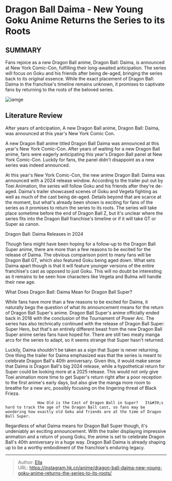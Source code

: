 # Dragon Ball Daima - New Young Goku Anime Returns the Series to its Roots


## SUMMARY 



  Fans rejoice as a new Dragon Ball anime, Dragon Ball: Daima, is announced at New York Comic-Con, fulfilling their long-awaited anticipation.   The series will focus on Goku and his friends after being de-aged, bringing the series back to its original essence.   While the exact placement of Dragon Ball: Daima in the franchise&#39;s timeline remains unknown, it promises to captivate fans by returning to the roots of the beloved series.  

![iamge](https://static1.srcdn.com/wordpress/wp-content/uploads/2023/10/dragon-ball-daima-goku-nycc.jpg)

## Literature Review

After years of anticipation, A new Dragon Ball anime, Dragon Ball: Daima, was announced at this year&#39;s New York Comic Con.




A new Dragon Ball anime titled Dragon Ball Daima was announced at this year&#39;s New York Comic-Con. After years of waiting for a new Dragon Ball anime, fans were eagerly anticipating this year&#39;s Dragon Ball panel at New York Comic-Con. Luckily for fans, the panel didn&#39;t disappoint as a new series was indeed announced.




At this year&#39;s New York Comic-Con, the new anime Dragon Ball: Daima was announced with a 2024 release window. According to the trailer put out by Toei Animation, the series will follow Goku and his friends after they&#39;re de-aged. Daima&#39;s trailer showcased scenes of Goku and Vegeta fighting as well as much of the cast being de-aged. Details beyond that are scarce at the moment, but what&#39;s already been shown is exciting for fans of the series as it promises to return the series to its roots. The series will take place sometime before the end of Dragon Ball Z, but it&#39;s unclear where the series fits into the Dragon Ball franchise&#39;s timeline or if it will take GT or Super as canon.


 Dragon Ball: Daima Releases in 2024 

 

Though fans might have been hoping for a follow-up to the Dragon Ball Super anime, there are more than a few reasons to be excited for the release of Daima. The obvious comparison point to many fans will be Dragon Ball GT, which also featured Goku being aged down. What sets Daima apart though is that it will feature younger versions of the entire franchise&#39;s cast as opposed to just Goku. This will no doubt be interesting as it remains to be seen how characters like Vegeta and Bulma will handle their new age.






 What Does Dragon Ball: Daima Mean for Dragon Ball Super? 
          

 While fans have more than a few reasons to be excited for Daima, it naturally begs the question of what its announcement means for the return of Dragon Ball Super&#39;s anime. Dragon Ball Super&#39;s anime officially ended back in 2018 with the conclusion of the Tournament of Power Arc. The series has also technically continued with the release of Dragon Ball Super: Super Hero, but that&#39;s an entirely different beast from the new Dragon Ball Super anime series fans have hoped for. There are still two meaty manga arcs for the series to adapt, so it seems strange that Super hasn&#39;t returned.

Luckily, Daima shouldn&#39;t be taken as a sign that Super is never returning. One thing the trailer for Daima emphasized was that the series is meant to celebrate Dragon Ball&#39;s 40th anniversary. Given this, it would make sense that Daima is Dragon Ball&#39;s big 2024 release, while a hypothetical return for Super could be looking more at a 2025 release. This would not only give Toei animation more time to get Super&#39;s return right after a poor reception to the first anime&#39;s early days, but also give the manga more room to breathe for a new arc, possibly focusing on the lingering threat of Black Frieza.




                  How Old is the Cast of Dragon Ball in Super?   It&#39;s hard to track the age of the Dragon Ball cast, so fans may be wondering how exactly old Goku and friends are at the time of Dragon Ball Super.   

Regardless of what Daima means for Dragon Ball Super though, it&#39;s undeniably an exciting announcement. With the trailer displaying impressive animation and a return of young Goku, the anime is set to celebrate Dragon Ball&#39;s 40th anniversary in a huge way. Dragon Ball Daima is already shaping up to be a worthy embodiment of the franchise&#39;s enduring legacy.



---

> Author: [Ella](https://instagram.hk.cn/)  
> URL: https://instagram.hk.cn/anime/dragon-ball-daima-new-young-goku-anime-returns-the-series-to-its-roots/  

